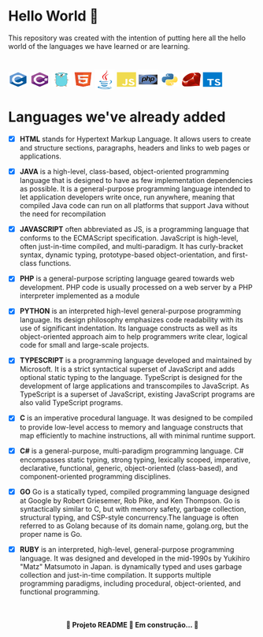 # **Hello World 👋** #
This repository was created with the intention of putting here all the hello world of the languages we have learned or are learning.

#
<div style="display: inline_block">
<img align="center" alt="Icon-c" height="30" width="40" src="https://raw.githubusercontent.com/devicons/devicon/master/icons/c/c-original.svg">

<img align="center" alt="Icon-csharp" height="30" width="40" src="https://raw.githubusercontent.com/devicons/devicon/master/icons/csharp/csharp-original.svg">

<img align="center" alt="Icon-go" height="30" width="40" src="https://raw.githubusercontent.com/devicons/devicon/master/icons/go/go-original.svg">

<img align="center" alt="Icon-HTML" height="30" width="40" src="https://raw.githubusercontent.com/devicons/devicon/master/icons/html5/html5-original.svg">

<img align="center" alt="Icon-Java" height="40" width="40" src="https://raw.githubusercontent.com/devicons/devicon/master/icons/java/java-original.svg">

<img align="center" alt="Icon-JS" height="30" width="40" src="https://raw.githubusercontent.com/devicons/devicon/master/icons/javascript/javascript-plain.svg">
<img align="center" alt="Icon-PHP" height="40" width="40" src="https://raw.githubusercontent.com/devicons/devicon/master/icons/php/php-original.svg">

<img align="center" alt="Icon-PYTHON" height="30" width="40" src="https://raw.githubusercontent.com/devicons/devicon/master/icons/python/python-original.svg">

<img align="center" alt="Icon-Ruby" height="30" width="40" src="https://raw.githubusercontent.com/devicons/devicon/master/icons/ruby/ruby-original.svg">

<img align="center" alt="Icon-Typescript" height="30" width="40" src="https://raw.githubusercontent.com/devicons/devicon/master/icons/typescript/typescript-original.svg">

</div>

# 


# Languages we've already added #

- [x] **HTML**
stands for Hypertext Markup Language. It allows users to create and structure sections, paragraphs, headers and links to web pages or applications. 

- [x] **JAVA**
is a high-level, class-based, object-oriented programming language that is designed to have as few implementation dependencies as possible. It is a general-purpose programming language intended to let application developers write once, run anywhere, meaning that compiled Java code can run on all platforms that support Java without the need for recompilation

- [x] **JAVASCRIPT**
often abbreviated as JS, is a programming language that conforms to the ECMAScript specification. JavaScript is high-level, often just-in-time compiled, and multi-paradigm. It has curly-bracket syntax, dynamic typing, prototype-based object-orientation, and first-class functions.

- [x] **PHP**
 is a general-purpose scripting language geared towards web development.
 PHP code is usually processed on a web server by a PHP interpreter implemented as a module

- [x] **PYTHON**
is an interpreted high-level general-purpose programming language. Its design philosophy emphasizes code readability with its use of significant indentation. Its language constructs as well as its object-oriented approach aim to help programmers write clear, logical code for small and large-scale projects.

- [x] **TYPESCRIPT**
is a programming language developed and maintained by Microsoft. It is a strict syntactical superset of JavaScript and adds optional static typing to the language. TypeScript is designed for the development of large applications and transcompiles to JavaScript. As TypeScript is a superset of JavaScript, existing JavaScript programs are also valid TypeScript programs.


- [x] **C** 
is an imperative procedural language. It was designed to be compiled to provide low-level access to memory and language constructs that map efficiently to machine instructions, all with minimal runtime support.

- [x] **C#**
is a general-purpose, multi-paradigm programming language. C# encompasses static typing, strong typing, lexically scoped, imperative, declarative, functional, generic, object-oriented (class-based), and component-oriented programming disciplines.

- [x] **GO**
Go is a statically typed, compiled programming language designed at Google by Robert Griesemer, Rob Pike, and Ken Thompson. Go is syntactically similar to C, but with memory safety, garbage collection, structural typing, and CSP-style concurrency.The language is often referred to as Golang because of its domain name, golang.org, but the proper name is Go.

- [x] **RUBY**
is an interpreted, high-level, general-purpose programming language. It was designed and developed in the mid-1990s by Yukihiro "Matz" Matsumoto in Japan.
is dynamically typed and uses garbage collection and just-in-time compilation. It supports multiple programming paradigms, including procedural, object-oriented, and functional programming.

<br>


<h4 align="center"> 🚧 Projeto README 🚀 Em construção... 🚧
</h4>